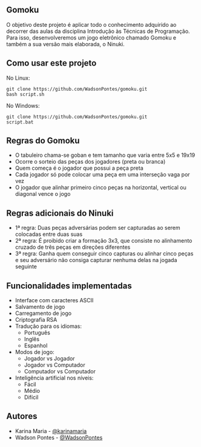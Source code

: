 ## Gomoku

O objetivo deste projeto é aplicar todo o conhecimento adquirido ao decorrer das aulas da disciplina Introdução às Técnicas de Programação. Para isso, desenvolveremos um jogo eletrônico chamado Gomoku e também a sua versão mais elaborada, o Ninuki.

## Como usar este projeto

No Linux:
```
git clone https://github.com/WadsonPontes/gomoku.git
bash script.sh
```
No Windows:
```
git clone https://github.com/WadsonPontes/gomoku.git
script.bat
```
## Regras do Gomoku

- O tabuleiro chama-se goban e tem tamanho que varia entre 5x5 e 19x19
- Ocorre o sorteio das peças dos jogadores (preta ou branca)
- Quem começa é o jogador que possui a peça preta
- Cada jogador só pode colocar uma peça em uma interseção vaga por vez
- O jogador que alinhar primeiro cinco peças na horizontal, vertical ou diagonal vence o jogo

## Regras adicionais do Ninuki

- 1ª regra: Duas peças adversárias podem ser capturadas ao serem colocadas entre duas suas
- 2ª regra: É proibido criar a formação 3x3, que consiste no alinhamento cruzado de três peças em direções diferentes
- 3ª regra: Ganha quem conseguir cinco capturas ou alinhar cinco peças e seu adversário não consiga capturar nenhuma delas na jogada seguinte

## Funcionalidades implementadas

- Interface com caracteres ASCII
- Salvamento de jogo
- Carregamento de jogo
- Criptografia RSA
- Tradução para os idiomas:
	- Português
	- Inglês
	- Espanhol
- Modos de jogo:
	- Jogador vs Jogador
	- Jogador vs Computador
	- Computador vs Computador
- Inteligência artificial nos níveis:
	- Fácil
	- Médio
	- Difícil

## Autores

- Karina Maria - [@karinamaria](https://github.com/karinamaria)
- Wadson Pontes - [@WadsonPontes](https://github.com/WadsonPontes)
